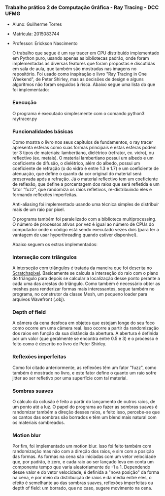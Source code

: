 ### Trabalho prático 2 de Computação Gráfica - Ray Tracing - DCC UFMG

- Aluno: Guilherme Torres
- Matrícula: 2015083744
- Professor: Erickson Nascimento

    O trabalho que segue é um ray tracer em CPU distribuído implementado em Python puro, usando apenas as bibliotecas padrão, onde foram implementadas as diversas features que foram propostas e discutidas em sala de aula, que também são mostradas nas imagens no repositório. Foi usado como inspiração o livro "Ray Tracing in One Weekend", de Peter Shirley, mas as decisões de design e alguns algoritmos não foram seguidos à risca. Abaixo segue uma lista do que foi implementado:
    
    ### Execução
    
    O programa é executado simplesmente com o comando python3 raytracer.py <arquivo de output>
    
    ### Funcionalidades básicas
    
    Como mostra o livro nos seus capítulos de fundamentos, o ray tracer apresenta esferas como suas formas principais e estas esferas podem ter 3 tipos de materiais: lambertiano, dielétrico (refrator, ex. vidro), ou reflectivo (ex. metais). O material lambertiano possui um albedo e um coeficiente de difusão, o dielétrico, além do albedo, possui um coeficiente de refração (o do vidro é entre 1.3 e 1.7) e um coeficiente de atenuação, que define o quanto da cor original do material será preservada após a refração. Já o material reflectivo tem um coeficiente de reflexão, que define a porcentagem dos raios que será refletida e um fator "fuzz", que randomiza os raios refletivos, re-distribuíndo eles e formando reflexões imperfeitas.
    
    Anti-aliasing foi implementado usando uma técnica simples de distribuír mais de um raio por pixel.
    
    O programa também foi paralelizado com a biblioteca multiprocessing. O número de processos ativos por vez é igual ao número de CPUs do computador onde o código está sendo executado vezes dois (para ter a vantagem de usar hyperthreading quando estiver disponível). 
    
    Abaixo seguem os extras implementados:
    
    ### Interseção com triângulos
    
    A interseção com triângulos é tratada da maneira que foi descrita no [Scratchapixel](https://www.scratchapixel.com/lessons/3d-basic-rendering/ray-tracing-rendering-a-triangle/ray-triangle-intersection-geometric-solution). Basicamente se calcula a interseção do raio com o plano do triângulo para depois se calcular a localização desse ponto perante a cada uma das arestas do triângulo. Como também é necessário obter as meshes para renderizar formas mais interessantes, segue também no programa, no construtor da classe Mesh, um pequeno loader para arquivos Wavefront (.obj).
    
    ### Depth of field
    
    A câmera da cena desfoca em objetos que estejam longe do seu foco como ocorre em uma câmera real. Isso ocorre a partir da randomização dos raios em função da sua distância da abertura. A abertura é definida por um valor (que geralmente se encontra entre 0.5 e 3) e o processo é feito como é descrito no livro de Peter Shirley. 
    
    ### Reflexões imperfeitas
    
    Como foi citado anteriormente, as reflexões têm um fator "fuzz", como também é mostrado no livro, e este fator define o quanto um raio sofre jitter ao ser refletivo por uma superfície com tal material. 
    
    ### Sombras suaves
    
    O cálculo da oclusão é feito a partir do lançamento de outros raios, de um ponto até a luz. O papel do programa ao fazer as sombras suaves é randomizar também a direção desses raios, e feito isso, percebe-se que os cantos das sombras são borrados e têm um blend mais natural com os materiais sombreados.
    
    ### Motion blur
    
    Por fim, foi implementado um motion blur. Isso foi feito também com randomização mas não com a direção dos raios, e sim com a posição das formas. As formas na cena são iniciadas com um vetor velocidade que, por padrão, é zero, e cada raio ao ser lançado leva em conta um componente tempo que varia aleatoriamente de -1 a 1. Dependendo desse valor e do vetor velocidade, é definida a "nova posição" da forma na cena, e por meio da distribuição de raios e da média entre eles, o efeito é semelhante ao das sombras suaves, reflexões imperfeitas ou depth of field: um borrado, que no caso, sugere movimento na cena.